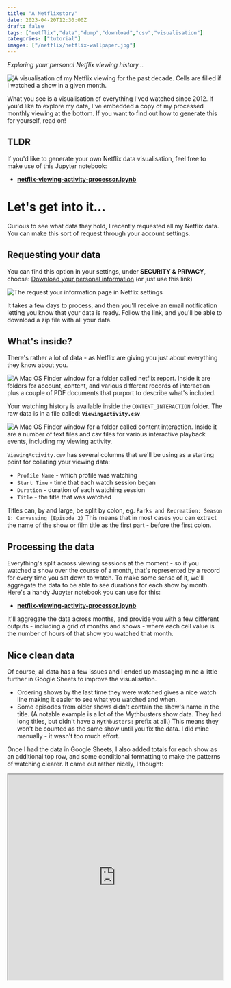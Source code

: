 ```yaml
---
title: "A Netflixstory"
date: 2023-04-20T12:30:00Z
draft: false
tags: ["netflix","data","dump","download","csv","visualisation"]
categories: ["tutorial"]
images: ["/netflix/netflix-wallpaper.jpg"]
---
```


_Exploring your personal Netflix viewing history..._

![A visualisation of my Netflix viewing for the past decade. Cells are filled if I watched a show in a given month.](/netflix/netflix-visualisation.png)

What you see is a visualisation of everything I'ved watched since 2012. If you'd like to explore my data, I've embedded a copy of my processed monthly viewing at the bottom. If you want to find out how to generate this for yourself, read on!

## TLDR

If you'd like to generate your own Netflix data visualisation, feel free to make use of this Jupyter notebook:

* **[netflix-viewing-activity-processor.ipynb](https://colab.research.google.com/drive/1VbYt0abbyCSMGgXd9wrCy2He2rC5D1r3?usp=sharing)**

# Let's get into it...

Curious to see what data they hold, I recently requested all my Netflix data. You can make this sort of request through your account settings.

## Requesting your data

You can find this option in your settings, under **SECURITY & PRIVACY**, choose: [Download your personal information](https://www.netflix.com/account/getmyinfo) (or just use this link)

![The request your information page in Netflix settings](/netflix/request-your-information.png)

It takes a few days to process, and then you'll receive an email notification letting you know that your data is ready. Follow the link, and you'll be able to download a zip file with all your data.

## What's inside?

There's rather a lot of data - as Netflix are giving you just about everything they know about you.

![A Mac OS Finder window for a folder called netflix report. Inside it are folders for account, content, and various different records of interaction plus a couple of PDF documents that purport to describe what's included.](/netflix/netflix-report.png)

Your watching history is available inside the `CONTENT_INTERACTION` folder. The raw data is in a file called: **`ViewingActivity.csv`**

![A Mac OS Finder window for a folder called content interaction. Inside it are a number of text files and csv files for various interactive playback events, including my viewing activity.](/netflix/content-interaction.png)

`ViewingActivity.csv` has several columns that we'll be using as a starting point for collating your viewing data:

* `Profile Name` - which profile was watching
* `Start Time` - time that each watch session began
* `Duration` - duration of each watching session
* `Title` - the title that was watched

Titles can, by and large, be split by colon, eg. `Parks and Recreation: Season 1: Canvassing (Episode 2)` This means that in most cases you can extract the name of the show or film title as the first part - before the first colon.

## Processing the data

Everything's split across viewing sessions at the moment - so if you watched a show over the course of a month, that's represented by a record for every time you sat down to watch. To make some sense of it, we'll aggregate the data to be able to see durations for each show by month. Here's a handy Jupyter notebook you can use for this:

* **[netflix-viewing-activity-processor.ipynb](https://colab.research.google.com/drive/1VbYt0abbyCSMGgXd9wrCy2He2rC5D1r3?usp=sharing)**

It'll aggregate the data across months, and provide you with a few different outputs - including a grid of months and shows - where each cell value is the number of hours of that show you watched that month.

## Nice clean data

Of course, all data has a few issues and I ended up massaging mine a little further in Google Sheets to improve the visualisation.

* Ordering shows by the last time they were watched gives a nice watch line making it easier to see what you watched and when.
* Some episodes from older shows didn't contain the show's name in the title. (A notable example is a lot of the Mythbusters show data. They had long titles, but didn't have a `Mythbusters:` prefix at all.) This means they won't be counted as the same show until you fix the data. I did mine manually - it wasn't too much effort.

Once I had the data in Google Sheets, I also added totals for each show as an additional top row, and some conditional formatting to make the patterns of watching clearer. It came out rather nicely, I thought:

<iframe style="width:100%; height: 480px;" src="https://docs.google.com/spreadsheets/d/e/2PACX-1vTGgrQK2lNJNIkgd4c9HIQkBoOCfK5AQYyPD2xLnHfNL_pJOzpQ7v5imaEpH5U-aZpnb9Yzr0GJdd0u/pubhtml?gid=1428778339&single=true&widget=true&headers=false"></iframe>
